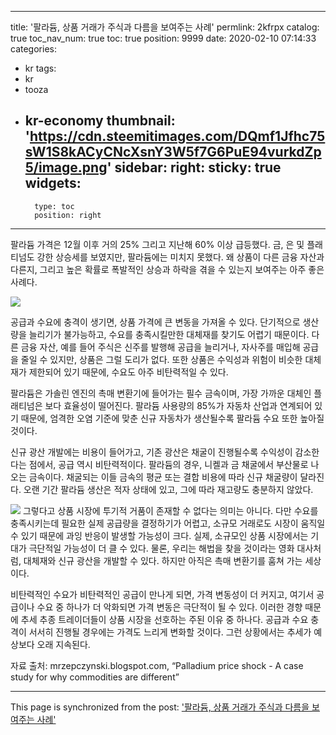 
---
title: '팔라듐, 상품 거래가 주식과 다름을 보여주는 사례'
permlink: 2kfrpx
catalog: true
toc_nav_num: true
toc: true
position: 9999
date: 2020-02-10 07:14:33
categories:
- kr
tags:
- kr
- tooza
- kr-economy
thumbnail: 'https://cdn.steemitimages.com/DQmf1Jfhc75sW1S8kACyCNcXsnY3W5f7G6PuE94vurkdZp5/image.png'
sidebar:
    right:
        sticky: true
widgets:
    -
        type: toc
        position: right
---


팔라듐 가격은 12월 이후 거의 25% 그리고 지난해 60% 이상 급등했다. 금, 은 및 플래티넘도 강한 상승세를 보였지만, 팔라듐에는 미치지 못했다. 왜 상품이 다른 금융 자산과 다른지, 그리고 높은 확률로 폭발적인 상승과 하락을 겪을 수 있는지 보여주는 아주 좋은 사례다.

![](https://cdn.steemitimages.com/DQmf1Jfhc75sW1S8kACyCNcXsnY3W5f7G6PuE94vurkdZp5/image.png)

공급과 수요에 충격이 생기면, 상품 가격에 큰 변동을 가져올 수 있다. 단기적으로 생산량을 늘리기가 불가능하고, 수요를 충족시킬만한 대체재를 찾기도 어렵기 때문이다. 다른 금융 자산, 예를 들어 주식은 신주를 발행해 공급을 늘리거나, 자사주를 매입해 공급을 줄일 수 있지만, 상품은 그럴 도리가 없다. 또한 상품은 수익성과 위험이 비슷한 대체재가 제한되어 있기 때문에, 수요도 아주 비탄력적일 수 있다.

팔라듐은 가솔린 엔진의 촉매 변환기에 들어가는 필수 금속이며, 가장 가까운 대체인 플래티넘은 보다 효율성이 떨어진다. 팔라듐 사용량의 85%가 자동차 산업과 연계되어 있기 때문에, 엄격한 오염 기준에 맞춘 신규 자동차가 생산될수록 팔라듐 수요 또한 높아질 것이다.

신규 광산 개발에는 비용이 들어가고, 기존 광산은 채굴이 진행될수록 수익성이 감소한다는 점에서, 공급 역시 비탄력적이다. 팔라듐의 경우, 니켈과 금 채굴에서 부산물로 나오는 금속이다. 채굴되는 이들 금속의 평균 또는 결합 비용에 따라 신규 채굴량이 달라진다. 오랜 기간 팔라듐 생산은 적자 상태에 있고, 그에 따라 재고량도 충분하지 않았다.

![](https://cdn.steemitimages.com/DQmaK4UujvYieRzzGsvk3qoLGCmHBQAnMgjVsHamFXrH76r/image.png)
그렇다고 상품 시장에 투기적 거품이 존재할 수 없다는 의미는 아니다. 다만 수요를 충족시키는데 필요한 실제 공급량을 결정하기가 어렵고, 소규모 거래로도 시장이 움직일 수 있기 때문에 과잉 반응이 발생할 가능성이 크다. 실제, 소규모인 상품 시장에서는 기대가 극단적일 가능성이 더 클 수 있다. 물론, 우리는 해법을 찾을 것이라는 영화 대사처럼, 대체재와 신규 광산을 개발할 수 있다. 하지만 아직은 촉매 변환기를 훔쳐 가는 세상이다.

비탄력적인 수요가 비탄력적인 공급이 만나게 되면, 가격 변동성이 더 커지고, 여기서 공급이나 수요 중 하나가 더 악화되면 가격 변동은 극단적이 될 수 있다. 이러한 경향 때문에 추세 추종 트레이더들이 상품 시장을 선호하는 주된 이유 중 하나다. 공급과 수요 충격이 서서히 진행될 경우에는 가격도 느리게 변화할 것이다. 그런 상황에서는 추세가 예상보다 오래 지속된다.

자료 출처: mrzepczynski.blogspot.com, “Palladium price shock - A case study for why commodities are different”

- - -

This page is synchronized from the post: ['팔라듐, 상품 거래가 주식과 다름을 보여주는 사례'](https://steemit.com/@pius.pius/2kfrpx)
